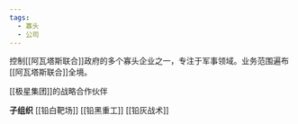 ```yaml
---
tags:
  - 寡头
  - 公司
---
```

控制[[阿瓦塔斯联合]]政府的多个寡头企业之一，专注于军事领域。业务范围遍布[[阿瓦塔斯联合]]全境。

[[极星集团]]的战略合作伙伴


**子组织**
[[铅白靶场]]
[[铅黑重工]]
[[铅灰战术]]